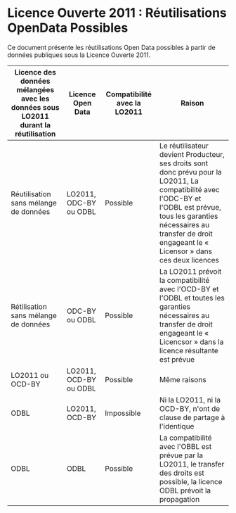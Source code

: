 # Licence Ouverte 2011 : Réutilisations OpenData Possibles

Ce document présente les réutilisations Open Data possibles à partir de données publiques sous la Licence Ouverte 2011.

| Licence des données mélangées avec les données sous LO2011 durant la réutilisation | Licence Open Data | Compatibilité avec la LO2011 | Raison  |
|---------------------------------------|-------------------------------|-------------|--------------------------------|
| Réutilisation sans mélange de données | LO2011, ODC-BY ou ODBL        | Possible    | Le réutilisateur devient Producteur, ses droits sont donc prévu pour la LO2011, La compatibilité avec l'ODC-BY et l'ODBL est prévue, tous les garanties nécessaires au transfer de droit engageant le « Licensor » dans ces deux licences |
| Rétilisation sans mélange de données  | ODC-BY ou ODBL                | Possible    | La LO2011 prévoit la compatibilité avec l'OCD-BY et l'ODBL et toutes les garanties nécessaires au transfer de droit engageant le « Licencsor » dans la licence résultante est prévue | 
| LO2011 ou OCD-BY                      | LO2011, OCD-BY ou ODBL        | Possible    | Même raisons |
| ODBL                                  | LO2011, OCD-BY                | Impossible  | Ni la LO2011, ni la OCD-BY, n'ont de clause de partage à l'identique | 
| ODBL                                  | ODBL                          | Possible    | La compatibilité avec l'OBBL est prévue par la LO2011, le transfer des droits est possible, la licence ODBL prévoit la propagation |


